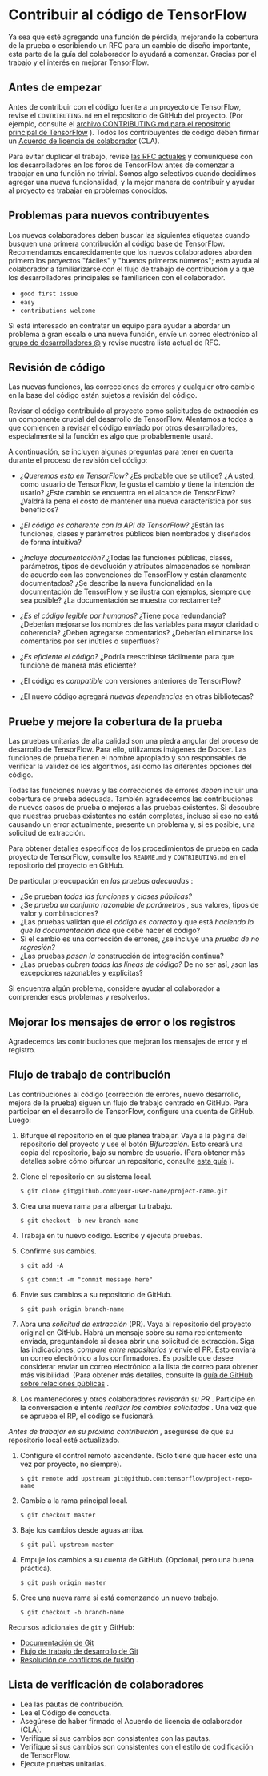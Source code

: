# Contribuir al código de TensorFlow

Ya sea que esté agregando una función de pérdida, mejorando la cobertura de la prueba o escribiendo un RFC para un cambio de diseño importante, esta parte de la guía del colaborador lo ayudará a comenzar. Gracias por el trabajo y el interés en mejorar TensorFlow.

## Antes de empezar

Antes de contribuir con el código fuente a un proyecto de TensorFlow, revise el `CONTRIBUTING.md` en el repositorio de GitHub del proyecto. (Por ejemplo, consulte el [archivo CONTRIBUTING.md para el repositorio principal de TensorFlow](https://github.com/tensorflow/tensorflow/blob/master/CONTRIBUTING.md) ). Todos los contribuyentes de código deben firmar un [Acuerdo de licencia de colaborador](https://cla.developers.google.com/clas) (CLA).

Para evitar duplicar el trabajo, revise [las RFC actuales](https://github.com/tensorflow/community/tree/master/rfcs) y comuníquese con los desarrolladores en los foros de TensorFlow antes de comenzar a trabajar en una función no trivial. Somos algo selectivos cuando decidimos agregar una nueva funcionalidad, y la mejor manera de contribuir y ayudar al proyecto es trabajar en problemas conocidos.

## Problemas para nuevos contribuyentes

Los nuevos colaboradores deben buscar las siguientes etiquetas cuando busquen una primera contribución al código base de TensorFlow. Recomendamos encarecidamente que los nuevos colaboradores aborden primero los proyectos "fáciles" y "buenos primeros números"; esto ayuda al colaborador a familiarizarse con el flujo de trabajo de contribución y a que los desarrolladores principales se familiaricen con el colaborador.

- `good first issue`
- `easy`
- `contributions welcome`

Si está interesado en contratar un equipo para ayudar a abordar un problema a gran escala o una nueva función, envíe un correo electrónico al [grupo de desarrolladores @](https://groups.google.com/a/tensorflow.org/forum/#!forum/developers) y revise nuestra lista actual de RFC.

## Revisión de código

Las nuevas funciones, las correcciones de errores y cualquier otro cambio en la base del código están sujetos a revisión del código.

Revisar el código contribuido al proyecto como solicitudes de extracción es un componente crucial del desarrollo de TensorFlow. Alentamos a todos a que comiencen a revisar el código enviado por otros desarrolladores, especialmente si la función es algo que probablemente usará.

A continuación, se incluyen algunas preguntas para tener en cuenta durante el proceso de revisión del código:

- *¿Queremos esto en TensorFlow?* ¿Es probable que se utilice? ¿A usted, como usuario de TensorFlow, le gusta el cambio y tiene la intención de usarlo? ¿Este cambio se encuentra en el alcance de TensorFlow? ¿Valdrá la pena el costo de mantener una nueva característica por sus beneficios?

- *¿El código es coherente con la API de TensorFlow?* ¿Están las funciones, clases y parámetros públicos bien nombrados y diseñados de forma intuitiva?

- *¿Incluye documentación?* ¿Todas las funciones públicas, clases, parámetros, tipos de devolución y atributos almacenados se nombran de acuerdo con las convenciones de TensorFlow y están claramente documentados? ¿Se describe la nueva funcionalidad en la documentación de TensorFlow y se ilustra con ejemplos, siempre que sea posible? ¿La documentación se muestra correctamente?

- *¿Es el código legible por humanos?* ¿Tiene poca redundancia? ¿Deberían mejorarse los nombres de las variables para mayor claridad o coherencia? ¿Deben agregarse comentarios? ¿Deberían eliminarse los comentarios por ser inútiles o superfluos?

- *¿Es eficiente el código?* ¿Podría reescribirse fácilmente para que funcione de manera más eficiente?

- ¿El código es *compatible* con versiones anteriores de TensorFlow?

- ¿El nuevo código agregará *nuevas dependencias* en otras bibliotecas?

## Pruebe y mejore la cobertura de la prueba

Las pruebas unitarias de alta calidad son una piedra angular del proceso de desarrollo de TensorFlow. Para ello, utilizamos imágenes de Docker. Las funciones de prueba tienen el nombre apropiado y son responsables de verificar la validez de los algoritmos, así como las diferentes opciones del código.

Todas las funciones nuevas y las correcciones de errores *deben* incluir una cobertura de prueba adecuada. También agradecemos las contribuciones de nuevos casos de prueba o mejoras a las pruebas existentes. Si descubre que nuestras pruebas existentes no están completas, incluso si eso no está causando un error actualmente, presente un problema y, si es posible, una solicitud de extracción.

Para obtener detalles específicos de los procedimientos de prueba en cada proyecto de TensorFlow, consulte los `README.md` y `CONTRIBUTING.md` en el repositorio del proyecto en GitHub.

De particular preocupación en *las pruebas adecuadas* :

- ¿Se prueban *todas las funciones y clases públicas?*
- ¿Se *prueba un conjunto razonable de parámetros* , sus valores, tipos de valor y combinaciones?
- ¿Las pruebas validan que el *código es correcto* y que está *haciendo lo que la documentación dice* que debe hacer el código?
- Si el cambio es una corrección de errores, ¿se incluye una *prueba de no regresión?*
- ¿Las pruebas *pasan la* construcción de integración continua?
- ¿Las pruebas *cubren todas las líneas de código?* De no ser así, ¿son las excepciones razonables y explícitas?

Si encuentra algún problema, considere ayudar al colaborador a comprender esos problemas y resolverlos.

## Mejorar los mensajes de error o los registros

Agradecemos las contribuciones que mejoran los mensajes de error y el registro.

## Flujo de trabajo de contribución

Las contribuciones al código (corrección de errores, nuevo desarrollo, mejora de la prueba) siguen un flujo de trabajo centrado en GitHub. Para participar en el desarrollo de TensorFlow, configure una cuenta de GitHub. Luego:

1. Bifurque el repositorio en el que planea trabajar. Vaya a la página del repositorio del proyecto y use el botón *Bifurcación.* Esto creará una copia del repositorio, bajo su nombre de usuario. (Para obtener más detalles sobre cómo bifurcar un repositorio, consulte [esta guía](https://help.github.com/articles/fork-a-repo/) ).

2. Clone el repositorio en su sistema local.

    `$ git clone git@github.com:your-user-name/project-name.git`

3. Crea una nueva rama para albergar tu trabajo.

    `$ git checkout -b new-branch-name`

4. Trabaja en tu nuevo código. Escribe y ejecuta pruebas.

5. Confirme sus cambios.

    `$ git add -A`

    `$ git commit -m "commit message here"`

6. Envíe sus cambios a su repositorio de GitHub.

    `$ git push origin branch-name`

7. Abra una *solicitud de extracción* (PR). Vaya al repositorio del proyecto original en GitHub. Habrá un mensaje sobre su rama recientemente enviada, preguntándole si desea abrir una solicitud de extracción. Siga las indicaciones, *compare entre repositorios* y envíe el PR. Esto enviará un correo electrónico a los confirmadores. Es posible que desee considerar enviar un correo electrónico a la lista de correo para obtener más visibilidad. (Para obtener más detalles, consulte la [guía de GitHub sobre relaciones públicas](https://help.github.com/articles/creating-a-pull-request-from-a-fork) .

8. Los mantenedores y otros colaboradores *revisarán su PR* . Participe en la conversación e intente *realizar los cambios solicitados* . Una vez que se aprueba el RP, el código se fusionará.

*Antes de trabajar en su próxima contribución* , asegúrese de que su repositorio local esté actualizado.

1. Configure el control remoto ascendente. (Solo tiene que hacer esto una vez por proyecto, no siempre).

    `$ git remote add upstream git@github.com:tensorflow/project-repo-name`

2. Cambie a la rama principal local.

    `$ git checkout master`

3. Baje los cambios desde aguas arriba.

    `$ git pull upstream master`

4. Empuje los cambios a su cuenta de GitHub. (Opcional, pero una buena práctica).

    `$ git push origin master`

5. Cree una nueva rama si está comenzando un nuevo trabajo.

    `$ git checkout -b branch-name`

Recursos adicionales de `git` y GitHub:

- [Documentación de Git](https://git-scm.com/documentation)
- [Flujo de trabajo de desarrollo de Git](https://docs.scipy.org/doc/numpy/dev/gitwash/development_workflow.html)
- [Resolución de conflictos de fusión](https://help.github.com/articles/resolving-a-merge-conflict-using-the-command-line/) .

## Lista de verificación de colaboradores

- Lea las pautas de contribución.
- Lea el Código de conducta.
- Asegúrese de haber firmado el Acuerdo de licencia de colaborador (CLA).
- Verifique si sus cambios son consistentes con las pautas.
- Verifique si sus cambios son consistentes con el estilo de codificación de TensorFlow.
- Ejecute pruebas unitarias.
